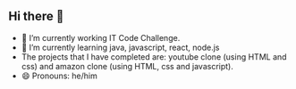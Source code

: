 ## Hi there 👋
  - 🔭 I’m currently working IT Code Challenge.
  - 🌱 I’m currently learning java, javascript, react, node.js
  - The projects that I have completed are: youtube clone (using HTML and css) and amazon clone (using HTML, css and javascript).
  - 😄 Pronouns: he/him


<!--
**ExMen401/ExMen401** is a ✨ _special_ ✨ repository because its `README.md` (this file) appears on your GitHub profile.

Here are some ideas to get you started:

- 🔭 I’m currently working on c
- 🌱 I’m currently learning ...
- 👯 I’m looking to collaborate on ...
- 🤔 I’m looking for help with ...
- 💬 Ask me about ...
- 📫 How to reach me: ...
- 😄 Pronouns: ...
- ⚡ Fun fact: ...
-->
